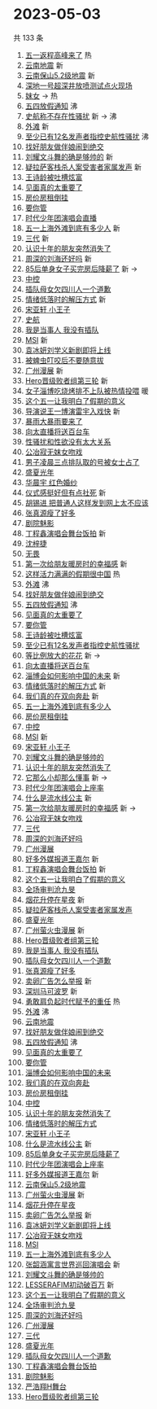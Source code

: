 # 2023-05-03

共 133 条

<!-- BEGIN -->
<!-- 最后更新时间 Wed May 03 2023 02:15:42 GMT+0800 (China Standard Time) -->

1. [五一返程高峰来了](https://s.weibo.com//weibo?q=%23%E4%BA%94%E4%B8%80%E8%BF%94%E7%A8%8B%E9%AB%98%E5%B3%B0%E6%9D%A5%E4%BA%86%23&Refer=new_time)
   热
1. [云南地震](https://s.weibo.com//weibo?q=%E4%BA%91%E5%8D%97%E5%9C%B0%E9%9C%87&t=31&band_rank=1&Refer=top)
   新
1. [云南保山5.2级地震](https://s.weibo.com//weibo?q=%23%E4%BA%91%E5%8D%97%E4%BF%9D%E5%B1%B15.2%E7%BA%A7%E5%9C%B0%E9%9C%87%23&t=31&band_rank=2&Refer=top)
   新
1. [深地一号超深井放喷测试点火现场](https://s.weibo.com//weibo?q=%23%E6%B7%B1%E5%9C%B0%E4%B8%80%E5%8F%B7%E8%B6%85%E6%B7%B1%E4%BA%95%E6%94%BE%E5%96%B7%E6%B5%8B%E8%AF%95%E7%82%B9%E7%81%AB%E7%8E%B0%E5%9C%BA%23&t=31&band_rank=3&Refer=top)
1. [妺女](https://s.weibo.com//weibo?q=%E5%A6%BA%E5%A5%B3&t=31&band_rank=4&Refer=top)
   -> 热
1. [五四放假通知](https://s.weibo.com//weibo?q=%23%E4%BA%94%E5%9B%9B%E6%94%BE%E5%81%87%E9%80%9A%E7%9F%A5%23&t=31&band_rank=5&Refer=top)
   沸
1. [史航称不存在性骚扰](https://s.weibo.com//weibo?q=%23%E5%8F%B2%E8%88%AA%E7%A7%B0%E4%B8%8D%E5%AD%98%E5%9C%A8%E6%80%A7%E9%AA%9A%E6%89%B0%23&t=31&band_rank=6&Refer=top)
   新 -> 沸
1. [外滩](https://s.weibo.com//weibo?q=%23%E5%A4%96%E6%BB%A9%23&t=31&band_rank=7&Refer=top)
   新
1. [至少已有12名发声者指控史航性骚扰](https://s.weibo.com//weibo?q=%23%E8%87%B3%E5%B0%91%E5%B7%B2%E6%9C%8912%E5%90%8D%E5%8F%91%E5%A3%B0%E8%80%85%E6%8C%87%E6%8E%A7%E5%8F%B2%E8%88%AA%E6%80%A7%E9%AA%9A%E6%89%B0%23&t=31&band_rank=8&Refer=top)
   沸
1. [找好朋友做伴娘闹到绝交](https://s.weibo.com//weibo?q=%23%E6%89%BE%E5%A5%BD%E6%9C%8B%E5%8F%8B%E5%81%9A%E4%BC%B4%E5%A8%98%E9%97%B9%E5%88%B0%E7%BB%9D%E4%BA%A4%23&t=31&band_rank=9&Refer=top)
1. [刘耀文斗舞的确是够帅的](https://s.weibo.com//weibo?q=%E5%88%98%E8%80%80%E6%96%87%E6%96%97%E8%88%9E%E7%9A%84%E7%A1%AE%E6%98%AF%E5%A4%9F%E5%B8%85%E7%9A%84&t=31&band_rank=10&Refer=top)
   新
1. [疑拉萨客栈杀人案受害者家属发声](https://s.weibo.com//weibo?q=%23%E7%96%91%E6%8B%89%E8%90%A8%E5%AE%A2%E6%A0%88%E6%9D%80%E4%BA%BA%E6%A1%88%E5%8F%97%E5%AE%B3%E8%80%85%E5%AE%B6%E5%B1%9E%E5%8F%91%E5%A3%B0%23&t=31&band_rank=11&Refer=top)
   新
1. [王诗龄被吐槽炫富](https://s.weibo.com//weibo?q=%23%E7%8E%8B%E8%AF%97%E9%BE%84%E8%A2%AB%E5%90%90%E6%A7%BD%E7%82%AB%E5%AF%8C%23&t=31&band_rank=12&Refer=top)
1. [见面真的太重要了](https://s.weibo.com//weibo?q=%E8%A7%81%E9%9D%A2%E7%9C%9F%E7%9A%84%E5%A4%AA%E9%87%8D%E8%A6%81%E4%BA%86&t=31&band_rank=13&Refer=top)
1. [房价房租倒挂](https://s.weibo.com//weibo?q=%E6%88%BF%E4%BB%B7%E6%88%BF%E7%A7%9F%E5%80%92%E6%8C%82&t=31&band_rank=14&Refer=top)
1. [要你管](https://s.weibo.com//weibo?q=%E8%A6%81%E4%BD%A0%E7%AE%A1&t=31&band_rank=15&Refer=top)
1. [时代少年团演唱会直播](https://s.weibo.com//weibo?q=%E6%97%B6%E4%BB%A3%E5%B0%91%E5%B9%B4%E5%9B%A2%E6%BC%94%E5%94%B1%E4%BC%9A%E7%9B%B4%E6%92%AD&t=31&band_rank=16&Refer=top)
1. [五一上海外滩到底有多少人](https://s.weibo.com//weibo?q=%E4%BA%94%E4%B8%80%E4%B8%8A%E6%B5%B7%E5%A4%96%E6%BB%A9%E5%88%B0%E5%BA%95%E6%9C%89%E5%A4%9A%E5%B0%91%E4%BA%BA&t=31&band_rank=17&Refer=top)
   新
1. [三代](https://s.weibo.com//weibo?q=%E4%B8%89%E4%BB%A3&t=31&band_rank=18&Refer=top)
   新
1. [认识十年的朋友突然消失了](https://s.weibo.com//weibo?q=%23%E8%AE%A4%E8%AF%86%E5%8D%81%E5%B9%B4%E7%9A%84%E6%9C%8B%E5%8F%8B%E7%AA%81%E7%84%B6%E6%B6%88%E5%A4%B1%E4%BA%86%23&t=31&band_rank=19&Refer=top)
1. [周深的刘海还好吗](https://s.weibo.com//weibo?q=%23%E5%91%A8%E6%B7%B1%E7%9A%84%E5%88%98%E6%B5%B7%E8%BF%98%E5%A5%BD%E5%90%97%23&t=31&band_rank=20&Refer=top)
   新
1. [85后单身女子买完房后降薪了](https://s.weibo.com//weibo?q=%2385%E5%90%8E%E5%8D%95%E8%BA%AB%E5%A5%B3%E5%AD%90%E4%B9%B0%E5%AE%8C%E6%88%BF%E5%90%8E%E9%99%8D%E8%96%AA%E4%BA%86%23&t=31&band_rank=21&Refer=top)
   新 ->
1. [中控](https://s.weibo.com//weibo?q=%E4%B8%AD%E6%8E%A7&t=31&band_rank=22&Refer=top)
1. [插队母女欠四川人一个道歉](https://s.weibo.com//weibo?q=%23%E6%8F%92%E9%98%9F%E6%AF%8D%E5%A5%B3%E6%AC%A0%E5%9B%9B%E5%B7%9D%E4%BA%BA%E4%B8%80%E4%B8%AA%E9%81%93%E6%AD%89%23&t=31&band_rank=23&Refer=top)
1. [情绪低落时的解压方式](https://s.weibo.com//weibo?q=%E6%83%85%E7%BB%AA%E4%BD%8E%E8%90%BD%E6%97%B6%E7%9A%84%E8%A7%A3%E5%8E%8B%E6%96%B9%E5%BC%8F&t=31&band_rank=24&Refer=top)
   新
1. [宋亚轩 小王子](https://s.weibo.com//weibo?q=%E5%AE%8B%E4%BA%9A%E8%BD%A9%20%E5%B0%8F%E7%8E%8B%E5%AD%90&t=31&band_rank=25&Refer=top)
1. [史航](https://s.weibo.com//weibo?q=%E5%8F%B2%E8%88%AA&t=31&band_rank=26&Refer=top)
1. [我是当事人 我没有插队](https://s.weibo.com//weibo?q=%E6%88%91%E6%98%AF%E5%BD%93%E4%BA%8B%E4%BA%BA%20%E6%88%91%E6%B2%A1%E6%9C%89%E6%8F%92%E9%98%9F&t=31&band_rank=27&Refer=top)
1. [MSI](https://s.weibo.com//weibo?q=MSI&t=31&band_rank=28&Refer=top) 新
1. [袁冰妍刘学义新剧即将上线](https://s.weibo.com//weibo?q=%23%E8%A2%81%E5%86%B0%E5%A6%8D%E5%88%98%E5%AD%A6%E4%B9%89%E6%96%B0%E5%89%A7%E5%8D%B3%E5%B0%86%E4%B8%8A%E7%BA%BF%23&t=31&band_rank=29&Refer=top)
1. [被蜱虫叮咬后不要随意拔](https://s.weibo.com//weibo?q=%23%E8%A2%AB%E8%9C%B1%E8%99%AB%E5%8F%AE%E5%92%AC%E5%90%8E%E4%B8%8D%E8%A6%81%E9%9A%8F%E6%84%8F%E6%8B%94%23&t=31&band_rank=30&Refer=top)
1. [广州漫展](https://s.weibo.com//weibo?q=%23%E5%B9%BF%E5%B7%9E%E6%BC%AB%E5%B1%95%23&t=31&band_rank=31&Refer=top)
   新
1. [Hero晋级败者组第三轮](https://s.weibo.com//weibo?q=%23Hero%E6%99%8B%E7%BA%A7%E8%B4%A5%E8%80%85%E7%BB%84%E7%AC%AC%E4%B8%89%E8%BD%AE%23&t=31&band_rank=32&Refer=top)
   新
1. [女子淄博吃烧烤排不上队被热情投喂](https://s.weibo.com//weibo?q=%23%E5%A5%B3%E5%AD%90%E6%B7%84%E5%8D%9A%E5%90%83%E7%83%A7%E7%83%A4%E6%8E%92%E4%B8%8D%E4%B8%8A%E9%98%9F%E8%A2%AB%E7%83%AD%E6%83%85%E6%8A%95%E5%96%82%23&t=31&band_rank=33&Refer=top)
   暖
1. [这个五一让我明白了假期的意义](https://s.weibo.com//weibo?q=%23%E8%BF%99%E4%B8%AA%E4%BA%94%E4%B8%80%E8%AE%A9%E6%88%91%E6%98%8E%E7%99%BD%E4%BA%86%E5%81%87%E6%9C%9F%E7%9A%84%E6%84%8F%E4%B9%89%23&t=31&band_rank=34&Refer=top)
1. [导演说王一博演雷宇入戏快](https://s.weibo.com//weibo?q=%23%E5%AF%BC%E6%BC%94%E8%AF%B4%E7%8E%8B%E4%B8%80%E5%8D%9A%E6%BC%94%E9%9B%B7%E5%AE%87%E5%85%A5%E6%88%8F%E5%BF%AB%23&t=31&band_rank=35&Refer=top)
   新
1. [暴雨大暴雨要来了](https://s.weibo.com//weibo?q=%23%E6%9A%B4%E9%9B%A8%E5%A4%A7%E6%9A%B4%E9%9B%A8%E8%A6%81%E6%9D%A5%E4%BA%86%23&t=31&band_rank=36&Refer=top)
1. [向太直播将送百台车](https://s.weibo.com//weibo?q=%23%E5%90%91%E5%A4%AA%E7%9B%B4%E6%92%AD%E5%B0%86%E9%80%81%E7%99%BE%E5%8F%B0%E8%BD%A6%23&t=31&band_rank=37&Refer=top)
1. [性骚扰和性欲没有太大关系](https://s.weibo.com//weibo?q=%E6%80%A7%E9%AA%9A%E6%89%B0%E5%92%8C%E6%80%A7%E6%AC%B2%E6%B2%A1%E6%9C%89%E5%A4%AA%E5%A4%A7%E5%85%B3%E7%B3%BB&t=31&band_rank=38&Refer=top)
1. [公冶寂无妺女吻戏](https://s.weibo.com//weibo?q=%E5%85%AC%E5%86%B6%E5%AF%82%E6%97%A0%E5%A6%BA%E5%A5%B3%E5%90%BB%E6%88%8F&t=31&band_rank=39&Refer=top)
1. [男子凌晨三点排队取的号被女士占了](https://s.weibo.com//weibo?q=%E7%94%B7%E5%AD%90%E5%87%8C%E6%99%A8%E4%B8%89%E7%82%B9%E6%8E%92%E9%98%9F%E5%8F%96%E7%9A%84%E5%8F%B7%E8%A2%AB%E5%A5%B3%E5%A3%AB%E5%8D%A0%E4%BA%86&t=31&band_rank=40&Refer=top)
1. [盛夏光年](https://s.weibo.com//weibo?q=%E7%9B%9B%E5%A4%8F%E5%85%89%E5%B9%B4&t=31&band_rank=41&Refer=top)
1. [华晨宇 红色婚纱](https://s.weibo.com//weibo?q=%E5%8D%8E%E6%99%A8%E5%AE%87%20%E7%BA%A2%E8%89%B2%E5%A9%9A%E7%BA%B1&t=31&band_rank=42&Refer=top)
1. [仪式感挺好但有点社死](https://s.weibo.com//weibo?q=%23%E4%BB%AA%E5%BC%8F%E6%84%9F%E6%8C%BA%E5%A5%BD%E4%BD%86%E6%9C%89%E7%82%B9%E7%A4%BE%E6%AD%BB%23&t=31&band_rank=43&Refer=top)
   新
1. [胡锡进 把普通人这样发到网上太不应该](https://s.weibo.com//weibo?q=%E8%83%A1%E9%94%A1%E8%BF%9B%20%E6%8A%8A%E6%99%AE%E9%80%9A%E4%BA%BA%E8%BF%99%E6%A0%B7%E5%8F%91%E5%88%B0%E7%BD%91%E4%B8%8A%E5%A4%AA%E4%B8%8D%E5%BA%94%E8%AF%A5&t=31&band_rank=44&Refer=top)
1. [张真源瘦了好多](https://s.weibo.com//weibo?q=%23%E5%BC%A0%E7%9C%9F%E6%BA%90%E7%98%A6%E4%BA%86%E5%A5%BD%E5%A4%9A%23&t=31&band_rank=45&Refer=top)
1. [剧院魅影](https://s.weibo.com//weibo?q=%E5%89%A7%E9%99%A2%E9%AD%85%E5%BD%B1&t=31&band_rank=46&Refer=top)
1. [丁程鑫演唱会舞台饭拍](https://s.weibo.com//weibo?q=%23%E4%B8%81%E7%A8%8B%E9%91%AB%E6%BC%94%E5%94%B1%E4%BC%9A%E8%88%9E%E5%8F%B0%E9%A5%AD%E6%8B%8D%23&t=31&band_rank=47&Refer=top)
   新
1. [沈梓捷](https://s.weibo.com//weibo?q=%E6%B2%88%E6%A2%93%E6%8D%B7&t=31&band_rank=48&Refer=top)
1. [无畏](https://s.weibo.com//weibo?q=%E6%97%A0%E7%95%8F&t=31&band_rank=49&Refer=top)
1. [第一次给朋友暖房时的幸福感](https://s.weibo.com//weibo?q=%E7%AC%AC%E4%B8%80%E6%AC%A1%E7%BB%99%E6%9C%8B%E5%8F%8B%E6%9A%96%E6%88%BF%E6%97%B6%E7%9A%84%E5%B9%B8%E7%A6%8F%E6%84%9F&t=31&band_rank=50&Refer=top)
   新
1. [这样活力满满的假期很中国](https://s.weibo.com//weibo?q=%23%E8%BF%99%E6%A0%B7%E6%B4%BB%E5%8A%9B%E6%BB%A1%E6%BB%A1%E7%9A%84%E5%81%87%E6%9C%9F%E5%BE%88%E4%B8%AD%E5%9B%BD%23&Refer=new_time)
   热
1. [外滩](https://s.weibo.com//weibo?q=%23%E5%A4%96%E6%BB%A9%23&t=31&band_rank=5&Refer=top)
   沸
1. [找好朋友做伴娘闹到绝交](https://s.weibo.com//weibo?q=%23%E6%89%BE%E5%A5%BD%E6%9C%8B%E5%8F%8B%E5%81%9A%E4%BC%B4%E5%A8%98%E9%97%B9%E5%88%B0%E7%BB%9D%E4%BA%A4%23&t=31&band_rank=7&Refer=top)
1. [五四放假通知](https://s.weibo.com//weibo?q=%23%E4%BA%94%E5%9B%9B%E6%94%BE%E5%81%87%E9%80%9A%E7%9F%A5%23&t=31&band_rank=8&Refer=top)
   沸
1. [见面真的太重要了](https://s.weibo.com//weibo?q=%E8%A7%81%E9%9D%A2%E7%9C%9F%E7%9A%84%E5%A4%AA%E9%87%8D%E8%A6%81%E4%BA%86&t=31&band_rank=9&Refer=top)
1. [要你管](https://s.weibo.com//weibo?q=%E8%A6%81%E4%BD%A0%E7%AE%A1&t=31&band_rank=10&Refer=top)
1. [王诗龄被吐槽炫富](https://s.weibo.com//weibo?q=%23%E7%8E%8B%E8%AF%97%E9%BE%84%E8%A2%AB%E5%90%90%E6%A7%BD%E7%82%AB%E5%AF%8C%23&t=31&band_rank=11&Refer=top)
1. [至少已有12名发声者指控史航性骚扰](https://s.weibo.com//weibo?q=%23%E8%87%B3%E5%B0%91%E5%B7%B2%E6%9C%8912%E5%90%8D%E5%8F%91%E5%A3%B0%E8%80%85%E6%8C%87%E6%8E%A7%E5%8F%B2%E8%88%AA%E6%80%A7%E9%AA%9A%E6%89%B0%23&t=31&band_rank=12&Refer=top)
1. [等比例放大的花花](https://s.weibo.com//weibo?q=%E7%AD%89%E6%AF%94%E4%BE%8B%E6%94%BE%E5%A4%A7%E7%9A%84%E8%8A%B1%E8%8A%B1&t=31&band_rank=13&Refer=top)
   新 ->
1. [向太直播将送百台车](https://s.weibo.com//weibo?q=%23%E5%90%91%E5%A4%AA%E7%9B%B4%E6%92%AD%E5%B0%86%E9%80%81%E7%99%BE%E5%8F%B0%E8%BD%A6%23&t=31&band_rank=14&Refer=top)
1. [淄博会如何影响中国的未来](https://s.weibo.com//weibo?q=%E6%B7%84%E5%8D%9A%E4%BC%9A%E5%A6%82%E4%BD%95%E5%BD%B1%E5%93%8D%E4%B8%AD%E5%9B%BD%E7%9A%84%E6%9C%AA%E6%9D%A5&t=31&band_rank=15&Refer=top)
   新
1. [情绪低落时的解压方式](https://s.weibo.com//weibo?q=%E6%83%85%E7%BB%AA%E4%BD%8E%E8%90%BD%E6%97%B6%E7%9A%84%E8%A7%A3%E5%8E%8B%E6%96%B9%E5%BC%8F&t=31&band_rank=16&Refer=top)
   新
1. [我们真的在双向奔赴](https://s.weibo.com//weibo?q=%E6%88%91%E4%BB%AC%E7%9C%9F%E7%9A%84%E5%9C%A8%E5%8F%8C%E5%90%91%E5%A5%94%E8%B5%B4&t=31&band_rank=17&Refer=top)
   新
1. [五一上海外滩到底有多少人](https://s.weibo.com//weibo?q=%E4%BA%94%E4%B8%80%E4%B8%8A%E6%B5%B7%E5%A4%96%E6%BB%A9%E5%88%B0%E5%BA%95%E6%9C%89%E5%A4%9A%E5%B0%91%E4%BA%BA&t=31&band_rank=18&Refer=top)
1. [房价房租倒挂](https://s.weibo.com//weibo?q=%E6%88%BF%E4%BB%B7%E6%88%BF%E7%A7%9F%E5%80%92%E6%8C%82&t=31&band_rank=19&Refer=top)
1. [中控](https://s.weibo.com//weibo?q=%E4%B8%AD%E6%8E%A7&t=31&band_rank=20&Refer=top)
1. [MSI](https://s.weibo.com//weibo?q=MSI&t=31&band_rank=22&Refer=top) 新
1. [宋亚轩 小王子](https://s.weibo.com//weibo?q=%E5%AE%8B%E4%BA%9A%E8%BD%A9%20%E5%B0%8F%E7%8E%8B%E5%AD%90&t=31&band_rank=23&Refer=top)
1. [刘耀文斗舞的确是够帅的](https://s.weibo.com//weibo?q=%E5%88%98%E8%80%80%E6%96%87%E6%96%97%E8%88%9E%E7%9A%84%E7%A1%AE%E6%98%AF%E5%A4%9F%E5%B8%85%E7%9A%84&t=31&band_rank=24&Refer=top)
1. [认识十年的朋友突然消失了](https://s.weibo.com//weibo?q=%23%E8%AE%A4%E8%AF%86%E5%8D%81%E5%B9%B4%E7%9A%84%E6%9C%8B%E5%8F%8B%E7%AA%81%E7%84%B6%E6%B6%88%E5%A4%B1%E4%BA%86%23&t=31&band_rank=25&Refer=top)
1. [它那么小却那么懂事](https://s.weibo.com//weibo?q=%E5%AE%83%E9%82%A3%E4%B9%88%E5%B0%8F%E5%8D%B4%E9%82%A3%E4%B9%88%E6%87%82%E4%BA%8B&t=31&band_rank=26&Refer=top)
   新 ->
1. [时代少年团演唱会上座率](https://s.weibo.com//weibo?q=%23%E6%97%B6%E4%BB%A3%E5%B0%91%E5%B9%B4%E5%9B%A2%E6%BC%94%E5%94%B1%E4%BC%9A%E4%B8%8A%E5%BA%A7%E7%8E%87%23&t=31&band_rank=27&Refer=top)
1. [什么是流水线公主](https://s.weibo.com//weibo?q=%23%E4%BB%80%E4%B9%88%E6%98%AF%E6%B5%81%E6%B0%B4%E7%BA%BF%E5%85%AC%E4%B8%BB%23&t=31&band_rank=28&Refer=top)
   新
1. [第一次给朋友暖房时的幸福感](https://s.weibo.com//weibo?q=%E7%AC%AC%E4%B8%80%E6%AC%A1%E7%BB%99%E6%9C%8B%E5%8F%8B%E6%9A%96%E6%88%BF%E6%97%B6%E7%9A%84%E5%B9%B8%E7%A6%8F%E6%84%9F&t=31&band_rank=31&Refer=top)
   新 ->
1. [公冶寂无妺女吻戏](https://s.weibo.com//weibo?q=%E5%85%AC%E5%86%B6%E5%AF%82%E6%97%A0%E5%A6%BA%E5%A5%B3%E5%90%BB%E6%88%8F&t=31&band_rank=32&Refer=top)
1. [三代](https://s.weibo.com//weibo?q=%E4%B8%89%E4%BB%A3&t=31&band_rank=33&Refer=top)
1. [周深的刘海还好吗](https://s.weibo.com//weibo?q=%23%E5%91%A8%E6%B7%B1%E7%9A%84%E5%88%98%E6%B5%B7%E8%BF%98%E5%A5%BD%E5%90%97%23&t=31&band_rank=34&Refer=top)
1. [广州漫展](https://s.weibo.com//weibo?q=%23%E5%B9%BF%E5%B7%9E%E6%BC%AB%E5%B1%95%23&t=31&band_rank=35&Refer=top)
1. [好多外媒报道王嘉尔](https://s.weibo.com//weibo?q=%23%E5%A5%BD%E5%A4%9A%E5%A4%96%E5%AA%92%E6%8A%A5%E9%81%93%E7%8E%8B%E5%98%89%E5%B0%94%23&t=31&band_rank=36&Refer=top)
   新
1. [丁程鑫演唱会舞台饭拍](https://s.weibo.com//weibo?q=%23%E4%B8%81%E7%A8%8B%E9%91%AB%E6%BC%94%E5%94%B1%E4%BC%9A%E8%88%9E%E5%8F%B0%E9%A5%AD%E6%8B%8D%23&t=31&band_rank=37&Refer=top)
   新
1. [这个五一让我明白了假期的意义](https://s.weibo.com//weibo?q=%23%E8%BF%99%E4%B8%AA%E4%BA%94%E4%B8%80%E8%AE%A9%E6%88%91%E6%98%8E%E7%99%BD%E4%BA%86%E5%81%87%E6%9C%9F%E7%9A%84%E6%84%8F%E4%B9%89%23&t=31&band_rank=38&Refer=top)
1. [全场审判沧九旻](https://s.weibo.com//weibo?q=%23%E5%85%A8%E5%9C%BA%E5%AE%A1%E5%88%A4%E6%B2%A7%E4%B9%9D%E6%97%BB%23&t=31&band_rank=39&Refer=top)
1. [烟花升停在星夜](https://s.weibo.com//weibo?q=%E7%83%9F%E8%8A%B1%E5%8D%87%E5%81%9C%E5%9C%A8%E6%98%9F%E5%A4%9C&t=31&band_rank=40&Refer=top)
   新
1. [疑拉萨客栈杀人案受害者家属发声](https://s.weibo.com//weibo?q=%23%E7%96%91%E6%8B%89%E8%90%A8%E5%AE%A2%E6%A0%88%E6%9D%80%E4%BA%BA%E6%A1%88%E5%8F%97%E5%AE%B3%E8%80%85%E5%AE%B6%E5%B1%9E%E5%8F%91%E5%A3%B0%23&t=31&band_rank=41&Refer=top)
1. [盛夏光年](https://s.weibo.com//weibo?q=%E7%9B%9B%E5%A4%8F%E5%85%89%E5%B9%B4&t=31&band_rank=42&Refer=top)
1. [广州萤火虫漫展](https://s.weibo.com//weibo?q=%E5%B9%BF%E5%B7%9E%E8%90%A4%E7%81%AB%E8%99%AB%E6%BC%AB%E5%B1%95&t=31&band_rank=43&Refer=top)
   新
1. [Hero晋级败者组第三轮](https://s.weibo.com//weibo?q=%23Hero%E6%99%8B%E7%BA%A7%E8%B4%A5%E8%80%85%E7%BB%84%E7%AC%AC%E4%B8%89%E8%BD%AE%23&t=31&band_rank=44&Refer=top)
1. [我是当事人 我没有插队](https://s.weibo.com//weibo?q=%E6%88%91%E6%98%AF%E5%BD%93%E4%BA%8B%E4%BA%BA%20%E6%88%91%E6%B2%A1%E6%9C%89%E6%8F%92%E9%98%9F&t=31&band_rank=45&Refer=top)
1. [插队母女欠四川人一个道歉](https://s.weibo.com//weibo?q=%23%E6%8F%92%E9%98%9F%E6%AF%8D%E5%A5%B3%E6%AC%A0%E5%9B%9B%E5%B7%9D%E4%BA%BA%E4%B8%80%E4%B8%AA%E9%81%93%E6%AD%89%23&t=31&band_rank=47&Refer=top)
1. [张真源瘦了好多](https://s.weibo.com//weibo?q=%23%E5%BC%A0%E7%9C%9F%E6%BA%90%E7%98%A6%E4%BA%86%E5%A5%BD%E5%A4%9A%23&t=31&band_rank=48&Refer=top)
1. [卖卵广告怎么举报](https://s.weibo.com//weibo?q=%E5%8D%96%E5%8D%B5%E5%B9%BF%E5%91%8A%E6%80%8E%E4%B9%88%E4%B8%BE%E6%8A%A5&t=31&band_rank=49&Refer=top)
   新
1. [深圳马可波罗](https://s.weibo.com//weibo?q=%E6%B7%B1%E5%9C%B3%E9%A9%AC%E5%8F%AF%E6%B3%A2%E7%BD%97&t=31&band_rank=50&Refer=top)
   新
1. [勇敢肩负起时代赋予的重任](https://s.weibo.com//weibo?q=%23%E5%8B%87%E6%95%A2%E8%82%A9%E8%B4%9F%E8%B5%B7%E6%97%B6%E4%BB%A3%E8%B5%8B%E4%BA%88%E7%9A%84%E9%87%8D%E4%BB%BB%23&Refer=new_time)
   热
1. [外滩](https://s.weibo.com//weibo?q=%23%E5%A4%96%E6%BB%A9%23&t=31&band_rank=1&Refer=top)
   沸
1. [云南地震](https://s.weibo.com//weibo?q=%E4%BA%91%E5%8D%97%E5%9C%B0%E9%9C%87&t=31&band_rank=2&Refer=top)
1. [找好朋友做伴娘闹到绝交](https://s.weibo.com//weibo?q=%23%E6%89%BE%E5%A5%BD%E6%9C%8B%E5%8F%8B%E5%81%9A%E4%BC%B4%E5%A8%98%E9%97%B9%E5%88%B0%E7%BB%9D%E4%BA%A4%23&t=31&band_rank=5&Refer=top)
1. [五四放假通知](https://s.weibo.com//weibo?q=%23%E4%BA%94%E5%9B%9B%E6%94%BE%E5%81%87%E9%80%9A%E7%9F%A5%23&t=31&band_rank=7&Refer=top)
   沸
1. [见面真的太重要了](https://s.weibo.com//weibo?q=%E8%A7%81%E9%9D%A2%E7%9C%9F%E7%9A%84%E5%A4%AA%E9%87%8D%E8%A6%81%E4%BA%86&t=31&band_rank=8&Refer=top)
1. [要你管](https://s.weibo.com//weibo?q=%E8%A6%81%E4%BD%A0%E7%AE%A1&t=31&band_rank=9&Refer=top)
1. [淄博会如何影响中国的未来](https://s.weibo.com//weibo?q=%E6%B7%84%E5%8D%9A%E4%BC%9A%E5%A6%82%E4%BD%95%E5%BD%B1%E5%93%8D%E4%B8%AD%E5%9B%BD%E7%9A%84%E6%9C%AA%E6%9D%A5&t=31&band_rank=10&Refer=top)
1. [我们真的在双向奔赴](https://s.weibo.com//weibo?q=%E6%88%91%E4%BB%AC%E7%9C%9F%E7%9A%84%E5%9C%A8%E5%8F%8C%E5%90%91%E5%A5%94%E8%B5%B4&t=31&band_rank=15&Refer=top)
1. [房价房租倒挂](https://s.weibo.com//weibo?q=%E6%88%BF%E4%BB%B7%E6%88%BF%E7%A7%9F%E5%80%92%E6%8C%82&t=31&band_rank=16&Refer=top)
1. [中控](https://s.weibo.com//weibo?q=%E4%B8%AD%E6%8E%A7&t=31&band_rank=17&Refer=top)
1. [认识十年的朋友突然消失了](https://s.weibo.com//weibo?q=%23%E8%AE%A4%E8%AF%86%E5%8D%81%E5%B9%B4%E7%9A%84%E6%9C%8B%E5%8F%8B%E7%AA%81%E7%84%B6%E6%B6%88%E5%A4%B1%E4%BA%86%23&t=31&band_rank=18&Refer=top)
1. [情绪低落时的解压方式](https://s.weibo.com//weibo?q=%E6%83%85%E7%BB%AA%E4%BD%8E%E8%90%BD%E6%97%B6%E7%9A%84%E8%A7%A3%E5%8E%8B%E6%96%B9%E5%BC%8F&t=31&band_rank=19&Refer=top)
1. [宋亚轩 小王子](https://s.weibo.com//weibo?q=%E5%AE%8B%E4%BA%9A%E8%BD%A9%20%E5%B0%8F%E7%8E%8B%E5%AD%90&t=31&band_rank=20&Refer=top)
1. [什么是流水线公主](https://s.weibo.com//weibo?q=%23%E4%BB%80%E4%B9%88%E6%98%AF%E6%B5%81%E6%B0%B4%E7%BA%BF%E5%85%AC%E4%B8%BB%23&t=31&band_rank=21&Refer=top)
   新
1. [85后单身女子买完房后降薪了](https://s.weibo.com//weibo?q=%2385%E5%90%8E%E5%8D%95%E8%BA%AB%E5%A5%B3%E5%AD%90%E4%B9%B0%E5%AE%8C%E6%88%BF%E5%90%8E%E9%99%8D%E8%96%AA%E4%BA%86%23&t=31&band_rank=22&Refer=top)
1. [时代少年团演唱会上座率](https://s.weibo.com//weibo?q=%23%E6%97%B6%E4%BB%A3%E5%B0%91%E5%B9%B4%E5%9B%A2%E6%BC%94%E5%94%B1%E4%BC%9A%E4%B8%8A%E5%BA%A7%E7%8E%87%23&t=31&band_rank=23&Refer=top)
1. [好多外媒报道王嘉尔](https://s.weibo.com//weibo?q=%23%E5%A5%BD%E5%A4%9A%E5%A4%96%E5%AA%92%E6%8A%A5%E9%81%93%E7%8E%8B%E5%98%89%E5%B0%94%23&t=31&band_rank=24&Refer=top)
   新
1. [云南保山5.2级地震](https://s.weibo.com//weibo?q=%23%E4%BA%91%E5%8D%97%E4%BF%9D%E5%B1%B15.2%E7%BA%A7%E5%9C%B0%E9%9C%87%23&t=31&band_rank=25&Refer=top)
1. [广州萤火虫漫展](https://s.weibo.com//weibo?q=%E5%B9%BF%E5%B7%9E%E8%90%A4%E7%81%AB%E8%99%AB%E6%BC%AB%E5%B1%95&t=31&band_rank=27&Refer=top)
   新
1. [烟花升停在星夜](https://s.weibo.com//weibo?q=%E7%83%9F%E8%8A%B1%E5%8D%87%E5%81%9C%E5%9C%A8%E6%98%9F%E5%A4%9C&t=31&band_rank=28&Refer=top)
1. [卖卵广告怎么举报](https://s.weibo.com//weibo?q=%E5%8D%96%E5%8D%B5%E5%B9%BF%E5%91%8A%E6%80%8E%E4%B9%88%E4%B8%BE%E6%8A%A5&t=31&band_rank=29&Refer=top)
   新
1. [袁冰妍刘学义新剧即将上线](https://s.weibo.com//weibo?q=%23%E8%A2%81%E5%86%B0%E5%A6%8D%E5%88%98%E5%AD%A6%E4%B9%89%E6%96%B0%E5%89%A7%E5%8D%B3%E5%B0%86%E4%B8%8A%E7%BA%BF%23&t=31&band_rank=32&Refer=top)
1. [公冶寂无妺女吻戏](https://s.weibo.com//weibo?q=%E5%85%AC%E5%86%B6%E5%AF%82%E6%97%A0%E5%A6%BA%E5%A5%B3%E5%90%BB%E6%88%8F&t=31&band_rank=33&Refer=top)
1. [MSI](https://s.weibo.com//weibo?q=MSI&t=31&band_rank=34&Refer=top)
1. [五一上海外滩到底有多少人](https://s.weibo.com//weibo?q=%E4%BA%94%E4%B8%80%E4%B8%8A%E6%B5%B7%E5%A4%96%E6%BB%A9%E5%88%B0%E5%BA%95%E6%9C%89%E5%A4%9A%E5%B0%91%E4%BA%BA&t=31&band_rank=35&Refer=top)
1. [张韶涵寓言世界巡回演唱会](https://s.weibo.com//weibo?q=%23%E5%BC%A0%E9%9F%B6%E6%B6%B5%E5%AF%93%E8%A8%80%E4%B8%96%E7%95%8C%E5%B7%A1%E5%9B%9E%E6%BC%94%E5%94%B1%E4%BC%9A%23&t=31&band_rank=36&Refer=top)
   新
1. [刘耀文斗舞的确是够帅的](https://s.weibo.com//weibo?q=%E5%88%98%E8%80%80%E6%96%87%E6%96%97%E8%88%9E%E7%9A%84%E7%A1%AE%E6%98%AF%E5%A4%9F%E5%B8%85%E7%9A%84&t=31&band_rank=37&Refer=top)
1. [LESSERAFIM初动破百万](https://s.weibo.com//weibo?q=%23LESSERAFIM%E5%88%9D%E5%8A%A8%E7%A0%B4%E7%99%BE%E4%B8%87%23&t=31&band_rank=38&Refer=top)
   新
1. [这个五一让我明白了假期的意义](https://s.weibo.com//weibo?q=%23%E8%BF%99%E4%B8%AA%E4%BA%94%E4%B8%80%E8%AE%A9%E6%88%91%E6%98%8E%E7%99%BD%E4%BA%86%E5%81%87%E6%9C%9F%E7%9A%84%E6%84%8F%E4%B9%89%23&t=31&band_rank=39&Refer=top)
1. [全场审判沧九旻](https://s.weibo.com//weibo?q=%23%E5%85%A8%E5%9C%BA%E5%AE%A1%E5%88%A4%E6%B2%A7%E4%B9%9D%E6%97%BB%23&t=31&band_rank=40&Refer=top)
1. [周深的刘海还好吗](https://s.weibo.com//weibo?q=%23%E5%91%A8%E6%B7%B1%E7%9A%84%E5%88%98%E6%B5%B7%E8%BF%98%E5%A5%BD%E5%90%97%23&t=31&band_rank=41&Refer=top)
1. [广州漫展](https://s.weibo.com//weibo?q=%23%E5%B9%BF%E5%B7%9E%E6%BC%AB%E5%B1%95%23&t=31&band_rank=42&Refer=top)
1. [三代](https://s.weibo.com//weibo?q=%E4%B8%89%E4%BB%A3&t=31&band_rank=43&Refer=top)
1. [盛夏光年](https://s.weibo.com//weibo?q=%E7%9B%9B%E5%A4%8F%E5%85%89%E5%B9%B4&t=31&band_rank=44&Refer=top)
1. [插队母女欠四川人一个道歉](https://s.weibo.com//weibo?q=%23%E6%8F%92%E9%98%9F%E6%AF%8D%E5%A5%B3%E6%AC%A0%E5%9B%9B%E5%B7%9D%E4%BA%BA%E4%B8%80%E4%B8%AA%E9%81%93%E6%AD%89%23&t=31&band_rank=45&Refer=top)
1. [丁程鑫演唱会舞台饭拍](https://s.weibo.com//weibo?q=%23%E4%B8%81%E7%A8%8B%E9%91%AB%E6%BC%94%E5%94%B1%E4%BC%9A%E8%88%9E%E5%8F%B0%E9%A5%AD%E6%8B%8D%23&t=31&band_rank=46&Refer=top)
1. [剧院魅影](https://s.weibo.com//weibo?q=%E5%89%A7%E9%99%A2%E9%AD%85%E5%BD%B1&t=31&band_rank=47&Refer=top)
1. [严浩翔H舞台](https://s.weibo.com//weibo?q=%23%E4%B8%A5%E6%B5%A9%E7%BF%94H%E8%88%9E%E5%8F%B0%23&t=31&band_rank=49&Refer=top)
1. [Hero晋级败者组第三轮](https://s.weibo.com//weibo?q=%23Hero%E6%99%8B%E7%BA%A7%E8%B4%A5%E8%80%85%E7%BB%84%E7%AC%AC%E4%B8%89%E8%BD%AE%23&t=31&band_rank=50&Refer=top)

<!-- END -->
